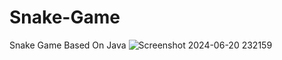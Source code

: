 # Snake-Game
Snake Game Based On Java 
![Screenshot 2024-06-20 232159](https://github.com/mrakiyaaa/Snake-Game/assets/136437833/93d70281-24c4-4c77-9787-789d3af5f642)
